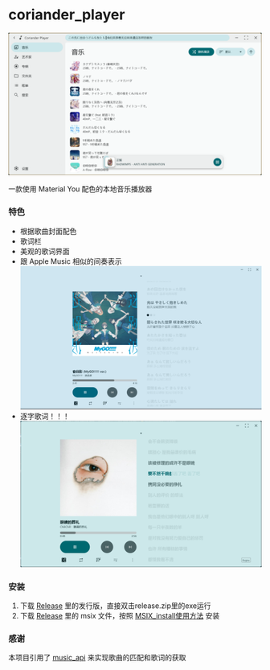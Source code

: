 # coriander_player
![首页](for_readme/home.png)

一款使用 Material You 配色的本地音乐播放器

### 特色
- 根据歌曲封面配色
- 歌词栏
- 美观的歌词界面
- 跟 Apple Music 相似的间奏表示
  ![间奏表示](for_readme/transition.png)
- 逐字歌词！！！
  ![逐字歌词](for_readme/sync_lyric.png)

### 安装
1. 下载 [Release](https://github.com/Ferry-200/coriander_player/releases) 里的发行版，直接双击release.zip里的exe运行
2. 下载 [Release](https://github.com/Ferry-200/coriander_player/releases) 里的 msix 文件，按照 [MSIX_install使用方法](MSIX_install.md) 安装

### 感谢
本项目引用了 [music_api](https://github.com/yhsj0919/music_api.git) 来实现歌曲的匹配和歌词的获取